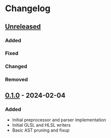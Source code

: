 # Changelog

## [Unreleased]

### Added

### Fixed

### Changed

### Removed


## [0.1.0] - 2024-02-04

### Added

- Initial preprocessor and parser implementation
- Initial GLSL and HLSL writers
- Basic AST pruning and fixup



[Unreleased]: http://192.168.178.42:3000/sergcpp/glslx/compare/v0.1.0...master
[0.1.0]: http://192.168.178.42:3000/sergcpp/glslx/releases/v0.1.0

